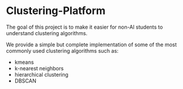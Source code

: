 # Clustering-Platform
The goal of this project is to make it easier for non-AI students to understand clustering algorithms.

We provide a simple but complete implementation of some of the most commonly used clustering algorithms such as: 

* kmeans
* k-nearest neighbors
* hierarchical clustering
* DBSCAN

